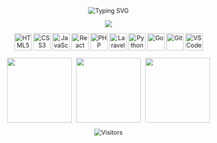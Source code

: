 <div align="center">
<p align="center">
  <img src="https://readme-typing-svg.herokuapp.com?font=Fira+Code&size=28&duration=2500&pause=1000&color=00F7FF&center=true&vCenter=true&width=800&lines=Hi+There%2C+Welcome+to+My+Profile;I'm+Arya+Vidyananta" alt="Typing SVG" />
</p>

<p align="center">
  <img src="https://img.shields.io/badge/Web%20Development-%23FF0080.svg?&style=for-the-badge&logo=laravel&logoColor=white" />
</p>


<p align="center">
  <img src="https://cdn.jsdelivr.net/gh/devicons/devicon/icons/html5/html5-original.svg" alt="HTML5" width="40" height="40"/>
  <img src="https://cdn.jsdelivr.net/gh/devicons/devicon/icons/css3/css3-original.svg" alt="CSS3" width="40" height="40"/>
  <img src="https://cdn.jsdelivr.net/gh/devicons/devicon/icons/javascript/javascript-original.svg" alt="JavaScript" width="40" height="40"/>
  <img src="https://cdn.jsdelivr.net/gh/devicons/devicon/icons/react/react-original.svg" alt="React" width="40" height="40"/>
  <img src="https://cdn.jsdelivr.net/gh/devicons/devicon/icons/php/php-original.svg" alt="PHP" width="40" height="40"/>
  <img src="https://cdn.jsdelivr.net/gh/devicons/devicon/icons/laravel/laravel-original.svg" alt="Laravel" width="40" height="40"/>
  <img src="https://cdn.jsdelivr.net/gh/devicons/devicon/icons/python/python-original.svg" alt="Python" width="40" height="40"/>
  <img src="https://cdn.jsdelivr.net/gh/devicons/devicon/icons/go/go-original.svg" alt="Go" width="40" height="40"/>
  <img src="https://cdn.jsdelivr.net/gh/devicons/devicon/icons/git/git-original.svg" alt="Git" width="40" height="40"/>
  <img src="https://cdn.jsdelivr.net/gh/devicons/devicon/icons/vscode/vscode-original.svg" alt="VS Code" width="40" height="40"/>
</p>
 

<div style="display: flex; gap: 10px; justify-content: center; flex-wrap: wrap;">
  <img src="https://github-profile-summary-cards.vercel.app/api/cards/stats?username=aryavidyananta&theme=radical" height="150"/>
  <img src="https://github-readme-stats.vercel.app/api/top-langs/?username=aryavidyananta&layout=compact&langs_count=8&theme=radical" height="150"/>
  <img src="https://streak-stats.demolab.com?user=aryavidyananta&theme=radical&hide_border=true&hide_current_streak=true&hide_longest_streak=true" height="150"/>
</div>

![Visitors](https://komarev.com/ghpvc/?username=aryavidyananta&label=Profile%20Views&color=ff69b4&style=flat-square)

